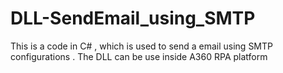 # DLL-SendEmail_using_SMTP
This is a code in C# , which is used to send a email using SMTP configurations . The DLL can be use inside A360 RPA platform
